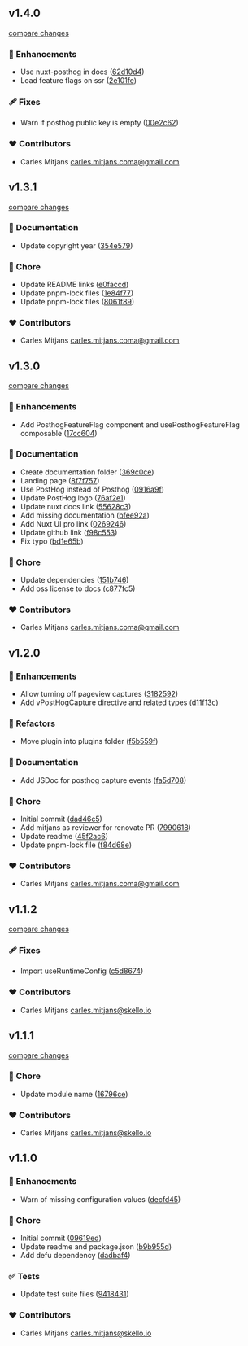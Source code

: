 
## v1.4.0

[compare changes](https://github.com/mitjans/nuxt-posthog/compare/v1.3.1...v1.4.0)

### 🚀 Enhancements

- Use nuxt-posthog in docs ([62d10d4](https://github.com/mitjans/nuxt-posthog/commit/62d10d4))
- Load feature flags on ssr ([2e101fe](https://github.com/mitjans/nuxt-posthog/commit/2e101fe))

### 🩹 Fixes

- Warn if posthog public key is empty ([00e2c62](https://github.com/mitjans/nuxt-posthog/commit/00e2c62))

### ❤️ Contributors

- Carles Mitjans <carles.mitjans.coma@gmail.com>

## v1.3.1

[compare changes](https://github.com/mitjans/nuxt-posthog/compare/v1.3.0...v1.3.1)

### 📖 Documentation

- Update copyright year ([354e579](https://github.com/mitjans/nuxt-posthog/commit/354e579))

### 🏡 Chore

- Update README links ([e0faccd](https://github.com/mitjans/nuxt-posthog/commit/e0faccd))
- Update pnpm-lock files ([1e84f77](https://github.com/mitjans/nuxt-posthog/commit/1e84f77))
- Update pnpm-lock files ([8061f89](https://github.com/mitjans/nuxt-posthog/commit/8061f89))

### ❤️ Contributors

- Carles Mitjans <carles.mitjans.coma@gmail.com>

## v1.3.0

[compare changes](https://github.com/mitjans/nuxt-posthog/compare/v1.2.0...v1.3.0)

### 🚀 Enhancements

- Add PosthogFeatureFlag component and usePosthogFeatureFlag composable ([17cc604](https://github.com/mitjans/nuxt-posthog/commit/17cc604))

### 📖 Documentation

- Create documentation folder ([369c0ce](https://github.com/mitjans/nuxt-posthog/commit/369c0ce))
- Landing page ([8f7f757](https://github.com/mitjans/nuxt-posthog/commit/8f7f757))
- Use PostHog instead of Posthog ([0916a9f](https://github.com/mitjans/nuxt-posthog/commit/0916a9f))
- Update PostHog logo ([76af2e1](https://github.com/mitjans/nuxt-posthog/commit/76af2e1))
- Update nuxt docs link ([55628c3](https://github.com/mitjans/nuxt-posthog/commit/55628c3))
- Add missing documentation ([bfee92a](https://github.com/mitjans/nuxt-posthog/commit/bfee92a))
- Add Nuxt UI pro link ([0269246](https://github.com/mitjans/nuxt-posthog/commit/0269246))
- Update github link ([f98c553](https://github.com/mitjans/nuxt-posthog/commit/f98c553))
- Fix typo ([bd1e65b](https://github.com/mitjans/nuxt-posthog/commit/bd1e65b))

### 🏡 Chore

- Update dependencies ([151b746](https://github.com/mitjans/nuxt-posthog/commit/151b746))
- Add oss license to docs ([c877fc5](https://github.com/mitjans/nuxt-posthog/commit/c877fc5))

### ❤️ Contributors

- Carles Mitjans <carles.mitjans.coma@gmail.com>

## v1.2.0


### 🚀 Enhancements

- Allow turning off pageview captures ([3182592](https://github.com/mitjans/nuxt-posthog/commit/3182592))
- Add vPostHogCapture directive and related types ([d11f13c](https://github.com/mitjans/nuxt-posthog/commit/d11f13c))

### 💅 Refactors

- Move plugin into plugins folder ([f5b559f](https://github.com/mitjans/nuxt-posthog/commit/f5b559f))

### 📖 Documentation

- Add JSDoc for posthog capture events ([fa5d708](https://github.com/mitjans/nuxt-posthog/commit/fa5d708))

### 🏡 Chore

- Initial commit ([dad46c5](https://github.com/mitjans/nuxt-posthog/commit/dad46c5))
- Add mitjans as reviewer for renovate PR ([7990618](https://github.com/mitjans/nuxt-posthog/commit/7990618))
- Update readme ([45f2ac6](https://github.com/mitjans/nuxt-posthog/commit/45f2ac6))
- Update pnpm-lock file ([f84d68e](https://github.com/mitjans/nuxt-posthog/commit/f84d68e))

### ❤️ Contributors

- Carles Mitjans <carles.mitjans.coma@gmail.com>

## v1.1.2

[compare changes](https://github.com/mitjans/nuxt-posthog/compare/v1.1.1...v1.1.2)

### 🩹 Fixes

- Import useRuntimeConfig ([c5d8674](https://github.com/mitjans/nuxt-posthog/commit/c5d8674))

### ❤️ Contributors

- Carles Mitjans <carles.mitjans@skello.io>

## v1.1.1

[compare changes](https://github.com/mitjans/nuxt-posthog/compare/v1.1.0...v1.1.1)

### 🏡 Chore

- Update module name ([16796ce](https://github.com/mitjans/nuxt-posthog/commit/16796ce))

### ❤️ Contributors

- Carles Mitjans <carles.mitjans@skello.io>

## v1.1.0


### 🚀 Enhancements

- Warn of missing configuration values ([decfd45](https://github.com/mitjans/nuxt-posthog/commit/decfd45))

### 🏡 Chore

- Initial commit ([09619ed](https://github.com/mitjans/nuxt-posthog/commit/09619ed))
- Update readme and package.json ([b9b955d](https://github.com/mitjans/nuxt-posthog/commit/b9b955d))
- Add defu dependency ([dadbaf4](https://github.com/mitjans/nuxt-posthog/commit/dadbaf4))

### ✅ Tests

- Update test suite files ([9418431](https://github.com/mitjans/nuxt-posthog/commit/9418431))

### ❤️ Contributors

- Carles Mitjans <carles.mitjans@skello.io>

